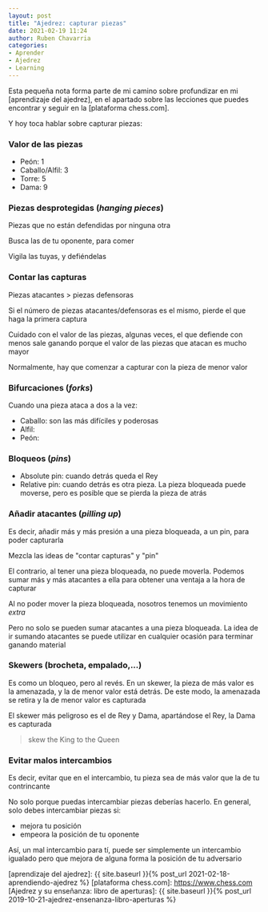 ```yaml
---
layout: post
title: "Ajedrez: capturar piezas"
date: 2021-02-19 11:24
author: Ruben Chavarria
categories: 
- Aprender
- Ajedrez
- Learning
---
```


Esta pequeña nota forma parte de mi camino sobre profundizar en mi
[aprendizaje del ajedrez], en el apartado sobre las lecciones que puedes
encontrar y seguir en la [plataforma chess.com].

Y hoy toca hablar sobre capturar piezas:

<!-- more -->

### Valor de las piezas

- Peón: 1
- Caballo/Alfil: 3
- Torre: 5
- Dama: 9

### Piezas desprotegidas (*hanging pieces*)

Piezas que no están defendidas por ninguna otra

Busca las de tu oponente, para comer

Vigila las tuyas, y defiéndelas

### Contar las capturas

Piezas atacantes > piezas defensoras

Si el número de piezas atacantes/defensoras es el mismo, pierde el que haga
la primera captura

Cuidado con el valor de las piezas, algunas veces, el que defiende con menos
sale ganando porque el valor de las piezas que atacan es mucho mayor

Normalmente, hay que comenzar a capturar con la pieza de menor valor

### Bifurcaciones (*forks*)

Cuando una pieza ataca a dos a la vez:

- Caballo: son las más difíciles y poderosas
- Alfil:
- Peón:

### Bloqueos (*pins*)

- Absolute pin: cuando detrás queda el Rey
- Relative pin: cuando detrás es otra pieza. La pieza bloqueada puede moverse,
  pero es posible que se pierda la pieza de atrás

### Añadir atacantes (*pilling up*)

Es decir, añadir más y más presión a una pieza bloqueada, a un pin, para poder
capturarla

Mezcla las ideas de "contar capturas" y "pin"

El contrario, al tener una pieza bloqueada, no puede moverla. Podemos sumar más
y más atacantes a ella para obtener una ventaja a la hora de capturar

Al no poder mover la pieza bloqueada, nosotros tenemos un movimiento *extra*

Pero no solo se pueden sumar atacantes a una pieza bloqueada. La idea de ir
sumando atacantes se puede utilizar en cualquier ocasión para terminar ganando
material

### Skewers (brocheta, empalado,...)

Es como un bloqueo, pero al revés. En un skewer, la pieza de más valor es la
amenazada, y la de menor valor está detrás. De este modo, la amenazada se retira
y la de menor valor es capturada

El skewer más peligroso es el de Rey y Dama, apartándose el Rey, la Dama es
capturada

> skew the King to the Queen

### Evitar malos intercambios

Es decir, evitar que en el intercambio, tu pieza sea de más valor que la de tu
contrincante

No solo porque puedas intercambiar piezas deberías hacerlo. En general, solo
debes intercambiar piezas si:

- mejora tu posición
- empeora la posición de tu oponente

Así, un mal intercambio para tí, puede ser simplemente un intercambio igualado
pero que mejora de alguna forma la posición de tu adversario

[aprendizaje del ajedrez]: {{ site.baseurl }}{% post_url 2021-02-18-aprendiendo-ajedrez %}
[plataforma chess.com]: https://www.chess.com
[Ajedrez y su enseñanza: libro de aperturas]: {{ site.baseurl }}{% post_url 2019-10-21-ajedrez-ensenanza-libro-aperturas %}
